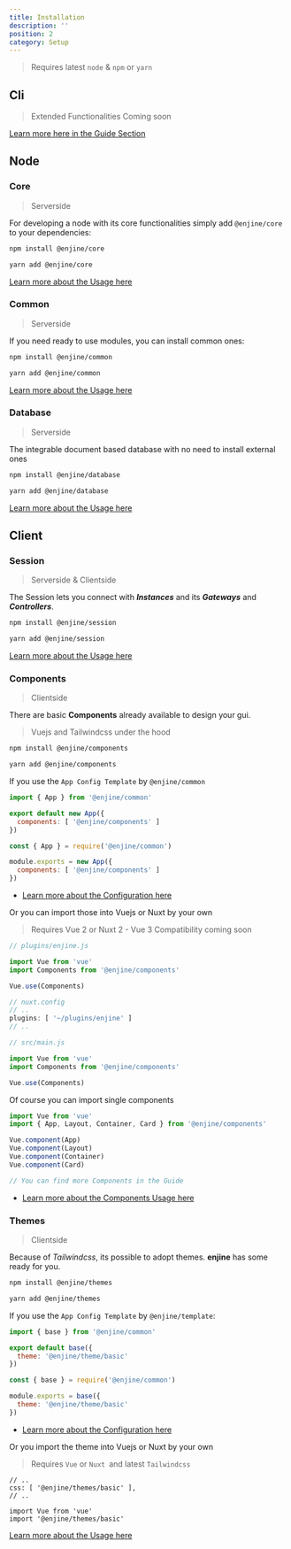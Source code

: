 ```yaml
---
title: Installation
description: ''
position: 2
category: Setup
---
```


> Requires latest `node` & `npm` or `yarn`

## Cli

> Extended Functionalities Coming soon

[Learn more here in the Guide Section](/guide/start)

## Node

### Core
> Serverside

For developing a node with its core functionalities simply add `@enjine/core` to your dependencies:

<code-group>
  <code-block label="npm" active>

  ```bash
  npm install @enjine/core
  ```

  </code-block>
  <code-block label="Yarn">

  ```bash
  yarn add @enjine/core
  ```

  </code-block>
</code-group>

[Learn more about the Usage here](/guide/core)

### Common
> Serverside

If you need ready to use modules, you can install common ones:

<code-group>
  <code-block label="npm" active>

  ```bash
  npm install @enjine/common
  ```

  </code-block>
  <code-block label="Yarn">

  ```bash
  yarn add @enjine/common
  ```

  </code-block>
</code-group>

[Learn more about the Usage here](/guide/common)

### Database
> Serverside

The integrable document based database with no need to install external ones

<code-group>
  <code-block label="npm" active>

  ```bash
  npm install @enjine/database
  ```
  </code-block>
  <code-block label="Yarn">

  ```bash
  yarn add @enjine/database
  ```
  </code-block>
</code-group>

[Learn more about the Usage here](/guide/database)

## Client

### Session
> Serverside & Clientside

The Session lets you connect with ***Instances*** and its ***Gateways*** and ***Controllers***.

<code-group>
  <code-block label="npm" active>

  ```bash
  npm install @enjine/session
  ```
  </code-block>
  <code-block label="Yarn">

  ```bash
  yarn add @enjine/session
  ```
  </code-block>
</code-group>

[Learn more about the Usage here](/guide/session)

### Components
> Clientside

There are basic **Components** already available to design your gui.

> Vuejs and Tailwindcss under the hood

<code-group>
  <code-block label="npm" active>

  ```bash
  npm install @enjine/components
  ```

  </code-block>
  <code-block label="Yarn">

  ```bash
  yarn add @enjine/components
  ```

  </code-block>
</code-group>

If you use the `App Config Template` by `@enjine/common`

<code-group>
  <code-block label="es6" active>

  ```js
  import { App } from '@enjine/common'

  export default new App({
    components: [ '@enjine/components' ]
  })
  ```

  </code-block>
  <code-block label="commonjs">

  ```js
  const { App } = require('@enjine/common')

  module.exports = new App({
    components: [ '@enjine/components' ]
  })
  ```

  </code-block>
</code-group>

- [Learn more about the Configuration here](/setup/config)

Or you can import those into Vuejs or Nuxt by your own

> Requires Vue 2 or Nuxt 2 - Vue 3 Compatibility coming soon


<code-group>
  <code-block label="Nuxt" active>


  ```js
  // plugins/enjine.js

  import Vue from 'vue'
  import Components from '@enjine/components'

  Vue.use(Components)

  // nuxt.config
  // ..
  plugins: [ '~/plugins/enjine' ]
  // ..

  ```
  </code-block>
  <code-block label="Vue">

  ```js
  // src/main.js

  import Vue from 'vue'
  import Components from '@enjine/components'

  Vue.use(Components)
  ```

  </code-block>
</code-group>

Of course you can import single components

<code-block label="vue" active>

```js
import Vue from 'vue'
import { App, Layout, Container, Card } from '@enjine/components'

Vue.component(App)
Vue.component(Layout)
Vue.component(Container)
Vue.component(Card)

// You can find more Components in the Guide
```

</code-block>

- [Learn more about the Components Usage here](/guide/components)

### Themes
> Clientside

Because of *Tailwindcss*, its possible to adopt themes. **enjine** has some ready for you.

<code-group>
  <code-block label="npm" active>

  ```bash
  npm install @enjine/themes
  ```

  </code-block>
  <code-block label="Yarn">

  ```bash
  yarn add @enjine/themes
  ```

  </code-block>
</code-group>

If you use the `App Config Template` by `@enjine/template`:

<code-group>
  <code-block label="es6" active>

  ```js
  import { base } from '@enjine/common'

  export default base({
    theme: '@enjine/theme/basic'
  })
  ```

  </code-block>
  <code-block label="commonjs">

  ```js
  const { base } = require('@enjine/common')

  module.exports = base({
    theme: '@enjine/theme/basic'
  })
  ```

  </code-block>
</code-group>

- [Learn more about the Configuration here](/setup/config)

Or you import the theme into Vuejs or Nuxt by your own

> Requires `Vue` or `Nuxt `and latest `Tailwindcss`

<code-group>
  <code-block label="Nuxt" active>


  ```js[nuxt.config.js]
  // ..
  css: [ '@enjine/themes/basic' ],
  // ..

  ```
  </code-block>
  <code-block label="Vue">

  ```js[src/main.js]
  import Vue from 'vue'
  import '@enjine/themes/basic'
  ```

  </code-block>
</code-group>

[Learn more about the Usage here](/guide/themes)
